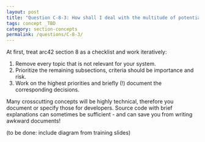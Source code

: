 ```yaml
---
layout: post
title: "Question C-8-3: How shall I deal with the multitude of potentially crosscutting topics?"
tags: concept _TBD
category: section-concepts
permalink: /questions/C-8-3/
---
```



At first, treat arc42 section 8 as a checklist and work iteratively:

1. Remove every topic that is not relevant for your system.
2. Prioritize the remaining subsections, criteria should be importance and risk.
3. Work on the highest priorities and briefly (!) document the corresponding decisions.

Many crosscutting concepts will be highly technical, therefore you document or specify those for developers. Source code with brief explanations can sometimes be sufficient - and can save you from writing awkward documents!

(to be done: include diagram from training slides)
